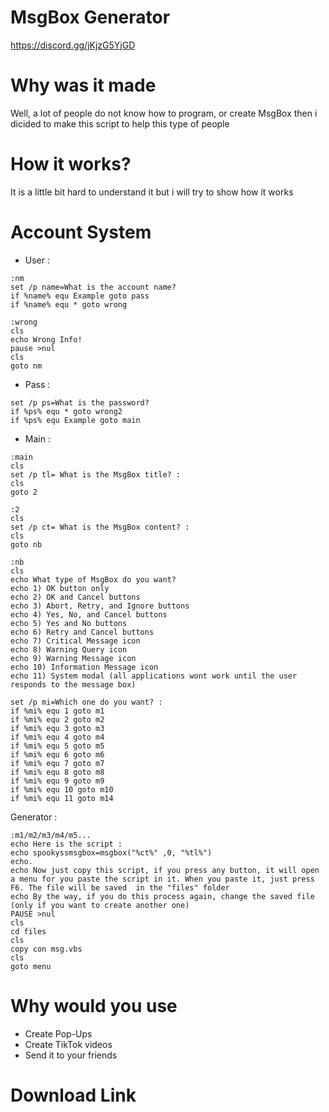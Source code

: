 # MsgBox Generator
 https://discord.gg/jKjzG5YjGD

# Why was it made
 Well, a lot of people do not know how to program, or create MsgBox then i dicided to make this script to help this type of people

# How it works?
 It is a little bit hard to understand it but i will try to show how it works

# Account System
 * User :
 ```
 :nm
 set /p name=What is the account name? 
 if %name% equ Example goto pass
 if %name% equ * goto wrong
 
 :wrong
 cls
 echo Wrong Info!
 pause >nul
 cls
 goto nm
 ```
 * Pass :
 
 ```
 set /p ps=What is the password?
 if %ps% equ * goto wrong2
 if %ps% equ Example goto main
 ```
 * Main :
 ```
 :main
 cls
 set /p tl= What is the MsgBox title? : 
 cls
 goto 2
 
 :2
 cls
 set /p ct= What is the MsgBox content? : 
 cls
 goto nb
 
 :nb
 cls
 echo What type of MsgBox do you want?
 echo 1) OK button only
 echo 2) OK and Cancel buttons
 echo 3) Abort, Retry, and Ignore buttons
 echo 4) Yes, No, and Cancel buttons
 echo 5) Yes and No buttons
 echo 6) Retry and Cancel buttons
 echo 7) Critical Message icon
 echo 8) Warning Query icon
 echo 9) Warning Message icon
 echo 10) Information Message icon
 echo 11) System modal (all applications wont work until the user responds to the message box)

 set /p mi=Which one do you want? : 
 if %mi% equ 1 goto m1
 if %mi% equ 2 goto m2
 if %mi% equ 3 goto m3
 if %mi% equ 4 goto m4
 if %mi% equ 5 goto m5
 if %mi% equ 6 goto m6
 if %mi% equ 7 goto m7
 if %mi% equ 8 goto m8
 if %mi% equ 9 goto m9
 if %mi% equ 10 goto m10
 if %mi% equ 11 goto m14
 ```
 Generator :
 
 ```
 :m1/m2/m3/m4/m5...
 echo Here is the script :
 echo spookyssmsgbox=msgbox("%ct%" ,0, "%tl%")
 echo.
 echo Now just copy this script, if you press any button, it will open a menu for you paste the script in it. When you paste it, just press F6. The file will be saved  in the "files" folder
 echo By the way, if you do this process again, change the saved file (only if you want to create another one)
 PAUSE >nul
 cls
 cd files
 cls
 copy con msg.vbs
 cls
 goto menu
 ```
# Why would you use
 * Create Pop-Ups
 * Create TikTok videos
 * Send it to your friends
# Download Link
 

